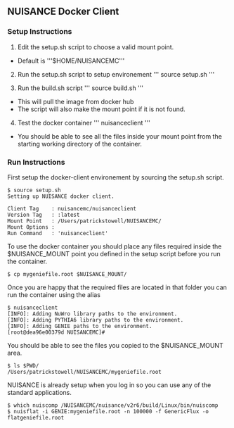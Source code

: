 ## NUISANCE Docker Client

### Setup Instructions
1. Edit the setup.sh script to choose a valid mount point.
- Default is '''$HOME/NUISANCEMC'''

2. Run the setup.sh script to setup environement
''' source setup.sh '''

3. Run the build.sh script 
''' source build.sh '''
- This will pull the image from docker hub
- The script will also make the mount point if it is not found.

4. Test the docker container
''' nuisanceclient '''
- You should be able to see all the files inside your mount point from the starting working directory of the container.


### Run Instructions
First setup the docker-client environement by sourcing the setup.sh script.
```
$ source setup.sh
Setting up NUISANCE docker client.

Client Tag    : nuisancemc/nuisanceclient
Version Tag   : :latest
Mount Point   : /Users/patrickstowell/NUISANCEMC/
Mount Options :
Run Command   : 'nuisanceclient'
```
To use the docker container you should place any files required inside the $NUISANCE_MOUNT point you defined in the setup script before you run the container.
```
$ cp mygeniefile.root $NUISANCE_MOUNT/
```
Once you are happy that the required files are located in that folder you can run the container using the alias
```
$ nuisanceclient
[INFO]: Adding NuWro library paths to the environment.
[INFO]: Adding PYTHIA6 library paths to the environment.
[INFO]: Adding GENIE paths to the environment.
[root@dea96e00379d NUISANCEMC]#
```
You should be able to see the files you copied to the $NUISANCE_MOUNT area.
```
$ ls $PWD/
/Users/patrickstowell/NUISANCEMC/mygeniefile.root
```
NUISANCE is already setup when you log in so you can use any of the standard applications.
```
$ which nuiscomp /NUISANCEMC/nuisance/v2r6/build/Linux/bin/nuiscomp
$ nuisflat -i GENIE:mygeniefile.root -n 100000 -f GenericFlux -o flatgeniefile.root
```


